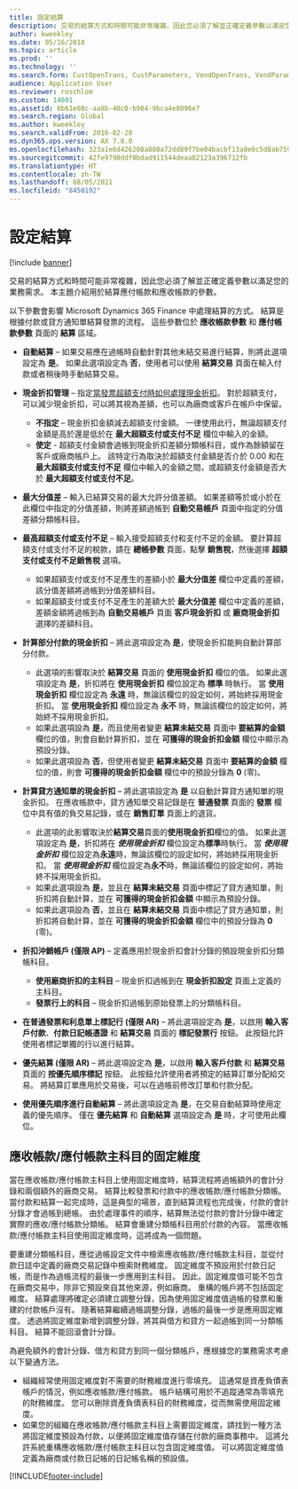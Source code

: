 ```yaml
---
title: 設定結算
description: 交易的結算方式和時間可能非常複雜，因此您必須了解並正確定義參數以滿足您的業務需求。 本主題介紹用於結算應付帳款和應收帳款的參數。
author: kweekley
ms.date: 05/16/2018
ms.topic: article
ms.prod: ''
ms.technology: ''
ms.search.form: CustOpenTrans, CustParameters, VendOpenTrans, VendParameters
audience: Application User
ms.reviewer: roschlom
ms.custom: 14601
ms.assetid: 6b61e08c-aa8b-40c0-b904-9bca4e8096e7
ms.search.region: Global
ms.author: kweekley
ms.search.validFrom: 2016-02-28
ms.dyn365.ops.version: AX 7.0.0
ms.openlocfilehash: 323a1e6d426208a880a72dd89f7be04bacbf13a8e6c5d8ab7599217cfc18f2c0
ms.sourcegitcommit: 42fe9790ddf0bdad911544deaa82123a396712fb
ms.translationtype: HT
ms.contentlocale: zh-TW
ms.lasthandoff: 08/05/2021
ms.locfileid: "8450192"
---
```

# <a name="configure-settlement"></a>設定結算

[!include [banner](../includes/banner.md)]

交易的結算方式和時間可能非常複雜，因此您必須了解並正確定義參數以滿足您的業務需求。 本主題介紹用於結算應付帳款和應收帳款的參數。 

以下參數會影響 Microsoft Dynamics 365 Finance 中處理結算的方式。 結算是根據付款或貸方通知單結算發票的流程。 這些參數位於 **應收帳款參數** 和 **應付帳款參數** 頁面的 **結算** 區域。

- **自動結算** – 如果交易應在過帳時自動針對其他未結交易進行結算，則將此選項設定為 **是**。 如果此選項設定為 **否**，使用者可以使用 **結算交易** 頁面在輸入付款或者稍後時手動結算交易。
- **現金折扣管理** – 指定[當發票超額支付時如何處理現金折扣](cash-discount-handling-overpayments.md)。 對於超額支付，可以減少現金折扣，可以將其視為差額，也可以為廠商或客戶在帳戶中保留。
  -   **不指定** – 現金折扣金額減去超額支付金額。 一律使用此行，無論超額支付金額是高於還是低於在 **最大超額支付或支付不足** 欄位中輸入的金額。
  -   **使定** - 超額支付金額會過帳到現金折扣差額分類帳科目，或作為餘額留在客戶或廠商帳戶上。 該特定行為取決於超額支付金額是否介於 0.00 和在 **最大超額支付或支付不足** 欄位中輸入的金額之間，或超額支付金額是否大於 **最大超額支付或支付不足**。
- **最大分值差** – 輸入已結算交易的最大允許分值差額。 如果差額等於或小於在此欄位中指定的分值差額，則將差額過帳到 **自動交易帳戶** 頁面中指定的分值差額分類帳科目。
- **最高超額支付或支付不足** – 輸入接受超額支付和支付不足的金額。 要計算超額支付或支付不足的稅款，請在 **總帳參數** 頁面，點擊 **銷售稅**，然後選擇 **超額支付或支付不足銷售稅** 選項。
  -   如果超額支付或支付不足產生的差額小於 **最大分值差** 欄位中定義的差額，該分值差額將過帳到分值差額科目。
  -   如果超額支付或支付不足產生的差額大於 **最大分值差** 欄位中定義的差額，差額金額將過帳到為 **自動交易帳戶** 頁面 **客戶現金折扣** 或 **廠商現金折扣** 選擇的差額科目。
- **計算部分付款的現金折扣** – 將此選項設定為 **是**，使現金折扣能夠自動計算部分付款。
  -   此選項的影響取決於 **結算交易** 頁面的 **使用現金折扣** 欄位的值。 如果此選項設定為 **是**，折扣將在 **使用現金折扣** 欄位設定為 **標準** 時執行。 當 **使用現金折扣** 欄位設定為 **永遠** 時，無論該欄位的設定如何，將始終採用現金折扣。 當 **使用現金折扣** 欄位設定為 **永不** 時，無論該欄位的設定如何，將始終不採用現金折扣。
  -   如果此選項設為 **是**，而且使用者變更 **結算未結交易** 頁面中 **要結算的金額** 欄位的值，則會自動計算折扣，並在 **可獲得的現金折扣金額** 欄位中顯示為預設分錄。
  -   如果此選項設為 **否**，但使用者變更 **結算未結交易** 頁面中 **要結算的金額** 欄位的值，則會 **可獲得的現金折扣金額** 欄位中的預設分錄為 **0** (零)。
- **計算貸方通知單的現金折扣** – 將此選項設定為 **是** 以自動計算貸方通知單的現金折扣。 在應收帳款中，貸方通知單交易記錄是在 **普通發票** 頁面的 **發票** 欄位中具有值的負交易記錄，或在 **銷售訂單** 頁面上的退貨。
  - 此選項的此影響取決於<strong>結算交易</strong>頁面的<strong>使用現金折扣</strong>欄位的值。 如果此選項設定為 <strong>是</strong>，折扣將在 *<strong><em>使用現金折扣</em></strong>* 欄位設定為<strong>標準</strong>時執行。 當 *<strong><em>使用現金折扣</em></strong>* 欄位設定為<strong>永遠</strong>時，無論該欄位的設定如何，將始終採用現金折扣。 當 *<strong><em>使用現金折扣</em></strong>* 欄位設定為<strong>永不</strong>時，無論該欄位的設定如何，將始終不採用現金折扣。
  - 如果此選項設為 **是**，並且在 **結算未結交易** 頁面中標記了貸方通知單，則折扣將自動計算，並在 **可獲得的現金折扣金額** 中顯示為預設分錄。
  - 如果此選項設為 **否**，並且在 **結算未結交易** 頁面中標記了貸方通知單，則折扣將自動計算，並在 **可獲得的現金折扣金額** 欄位中的預設分錄為 **0** (零)。

- **折扣沖銷帳戶 (僅限 AP)** – 定義應用於現金折扣會計分錄的預設現金折扣分類帳科目。
  -   **使用廠商折扣的主科目** – 現金折扣過帳到在 **現金折扣設定** 頁面上定義的主科目。
  -   **發票行上的科目** – 現金折扣過帳到原始發票上的分類帳科目。
- **在普通發票和利息單上標記行 (僅限 AR)** – 將此選項設定為 **是**，以啟用 **輸入客戶付款**、**付款日記帳憑證** 和 **結算交易** 頁面的 **標記發票行** 按鈕。 此按鈕允許使用者標記單獨的行以進行結算。
- **優先結算 (僅限 AR)** – 將此選項設定為 **是**，以啟用 **輸入客戶付款** 和 **結算交易** 頁面的 **按優先順序標記** 按鈕。 此按鈕允許使用者將預定的結算訂單分配給交易。  將結算訂單應用於交易後，可以在過帳前修改訂單和付款分配。
- **使用優先順序進行自動結算** – 將此選項設定為 **是**，在交易自動結算時使用定義的優先順序。 僅在 **優先結算** 和 **自動結算** 選項設定為 **是** 時，才可使用此欄位。

## <a name="fixed-dimensions-on-accounts-receivableaccounts-payable-main-accounts"></a>應收帳款/應付帳款主科目的固定維度

當在應收帳款/應付帳款主科目上使用固定維度時，結算流程將過帳額外的會計分錄和兩個額外的廠商交易。 結算比較發票和付款中的應收帳款/應付帳款分類帳。  當付款和結算一起完成時，這是典型的場景，直到結算流程也完成後，付款的會計分錄才會過帳到總帳。 由於處理事件的順序，結算無法從付款的會計分錄中確定實際的應收/應付帳款分類帳。 結算會重建分類帳科目用於付款的內容。 當應收帳款/應付帳款主科目使用固定維度時，這將成為一個問題。

要重建分類帳科目，應從過帳設定文件中檢索應收帳款/應付帳款主科目，並從付款日誌中定義的廠商交易記錄中檢索財務維度。 固定維度不預設用於付款日記帳，而是作為過帳流程的最後一步應用到主科目。 因此，固定維度值可能不包含在廠商交易中，除非它預設來自其他來源，例如廠商。 重構的帳戶將不包括固定維度。 結算處理將確定必須建立調整分錄，因為使用固定維度值過帳的發票和重建的付款帳戶沒有。  隨著結算繼續過帳調整分錄，過帳的最後一步是應用固定維度。 透過將固定維度新增到調整分錄，將其與借方和貸方一起過帳到同一分類帳科目。 結算不能回滾會計分錄。

為避免額外的會計分錄、借方和貸方到同一個分類帳戶，應根據您的業務需求考慮以下變通方法。 

-   組織經常使用固定維度對不需要的財務維度進行零填充。 這通常是資產負債表帳戶的情況，例如應收帳款/應付帳款。 帳戶結構可用於不追蹤通常為零填充的財務維度。  您可以刪除資產負債表科目的財務維度，從而無需使用固定維度。
-   如果您的組織在應收帳款/應付帳款主科目上需要固定維度，請找到一種方法將固定維度預設為付款，以便將固定維度值存儲在付款的廠商事務中。 這將允許系統重構應收帳款/應付帳款主科目以包含固定維度值。 可以將固定維度值定義為廠商或付款日記帳的日記帳名稱的預設值。


[!INCLUDE[footer-include](../../includes/footer-banner.md)]
